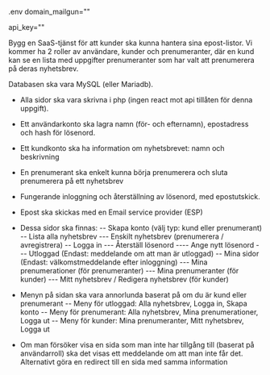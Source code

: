 
.env 
domain_mailgun=""

api_key=""



Bygg en SaaS-tjänst för att kunder ska kunna hantera sina epost-listor. Vi kommer ha 2 roller av användare, kunder och prenumeranter, där en kund kan se en lista med uppgifter prenumeranter som har valt att prenumerera på deras nyhetsbrev.

 Databasen ska vara MySQL (eller Mariadb).

- Alla sidor ska vara skrivna i php (ingen react mot api tillåten för denna uppgift).
- Ett användarkonto ska lagra namn (för- och efternamn), epostadress och hash för lösenord.
- Ett kundkonto ska ha information om nyhetsbrevet: namn och beskrivning
- En prenumerant ska enkelt kunna börja prenumerera och sluta prenumerera på ett nyhetsbrev
- Fungerande inloggning och återställning av lösenord, med epostutskick.
- Epost ska skickas med en Email service provider (ESP)
- Dessa sidor ska finnas:
-- Skapa konto (välj typ: kund eller prenumerant)
-- Lista alla nyhetsbrev
--- Enskilt nyhetsbrev (prenumerera / avregistrera)
-- Logga in
--- Återställ lösenord
---- Ange nytt lösenord
--- Utloggad (Endast: meddelande om att man är utloggad)
-- Mina sidor (Endast: välkomstmeddelande efter inloggning)
--- Mina prenumerationer (för prenumeranter)
--- Mina prenumeranter (för kunder)
--- Mitt nyhetsbrev / Redigera nyhetsbrev (för kunder)
 
- Menyn på sidan ska vara annorlunda baserat på om du är kund eller prenumerant
-- Meny för utloggad: Alla nyhetsbrev, Logga in, Skapa konto
-- Meny för prenumerant: Alla nyhetsbrev, Mina prenumerationer, Logga ut
-- Meny för kunder:  Mina prenumeranter, Mitt nyhetsbrev, Logga ut

 - Om man försöker visa en sida som man inte har tillgång till (baserat på användarroll) ska det visas ett meddelande om att man inte får det. Alternativt göra en redirect till en sida med samma information

